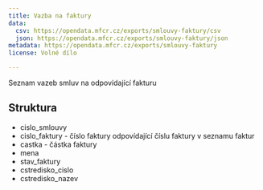 ```yaml
---
title: Vazba na faktury
data:
  csv: https://opendata.mfcr.cz/exports/smlouvy-faktury/csv    
  json: https://opendata.mfcr.cz/exports/smlouvy-faktury/json   
metadata: https://opendata.mfcr.cz/exports/smlouvy-faktury
license: Volné dílo

---
```


Seznam vazeb smluv na odpovídající fakturu

## Struktura

* cislo_smlouvy
* cislo_faktury - číslo faktury odpovídající číslu faktury v seznamu faktur
* castka - částka faktury
* mena
* stav_faktury
* cstredisko_cislo
* cstredisko_nazev